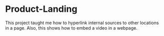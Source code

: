 # Product-Landing
This project taught me how to hyperlink internal sources to other locations in a page. Also, this shows how to embed a video in a webpage.
